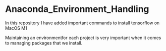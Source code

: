 # Anaconda_Environment_Handling
In this repository I have added important commands to install tensorflow on MacOS M1 

Maintaining an environmentfor each project is very important when it comes to managing packages that we install.
